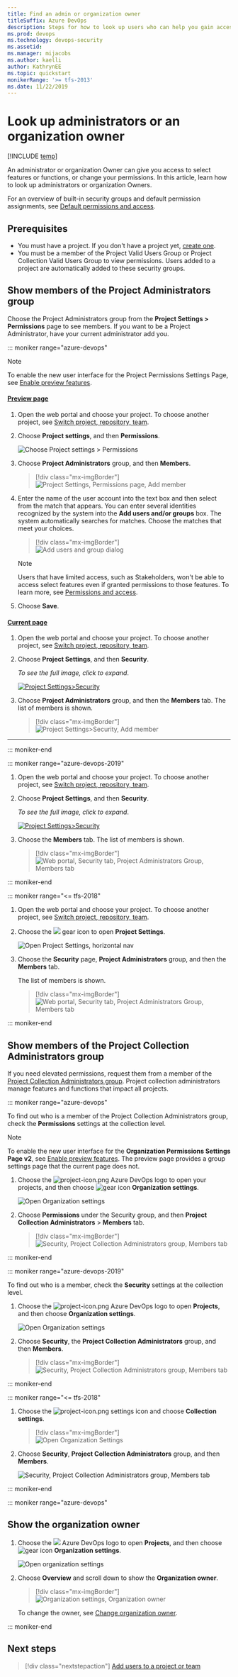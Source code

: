 ```yaml
---
title: Find an admin or organization owner 
titleSuffix: Azure DevOps
description: Steps for how to look up users who can help you gain access or change your permissions, project collection admin, or project owner 
ms.prod: devops
ms.technology: devops-security
ms.assetid: 
ms.manager: mijacobs
ms.author: kaelli
author: KathrynEE
ms.topic: quickstart
monikerRange: '>= tfs-2013'
ms.date: 11/22/2019
---
```




# Look up administrators or an organization owner 

[!INCLUDE [temp](../../includes/version-vsts-tfs-all-versions.md)]

An administrator or organization Owner can give you access to select features or functions, or change your permissions. In this article, learn how to look up administrators or organization Owners.

For an overview of built-in security groups and default permission assignments, see [Default permissions and access](permissions-access.md).

## Prerequisites

* You must have a project. If you don't have a project yet, [create one](../projects/create-project.md).  
* You must be a member of the Project Valid Users Group or Project Collection Valid Users Group to view permissions. Users added to a project are automatically added to these security groups. 

## Show members of the Project Administrators group

Choose the Project Administrators group from the **Project Settings > Permissions** page to see members. If you want to be a Project Administrator, have your current administrator add you. 

::: moniker range="azure-devops"

> [!NOTE]   
> To enable the new user interface for the Project Permissions Settings Page, see [Enable preview features](../../project/navigation/preview-features.md).

#### [Preview page](#tab/preview-page) 

1. Open the web portal and choose your project. To choose another project, see [Switch project, repository, team](../../project/navigation/go-to-project-repo.md).

2. Choose **Project settings**, and then **Permissions**.

	![Choose Project settings > Permissions](../settings/media/shared/open-project-settings-permissions-preview.png)

3. Choose **Project Administrators** group, and then **Members**.  

	> [!div class="mx-imgBorder"]  
	> ![Project Settings, Permissions page, Add member](media/project-collection/project-admin-members-tab-s154.png) 

4. Enter the name of the user account into the text box and then select from the match that appears. You can enter several identities recognized by the system into the **Add users and/or groups** box. The system automatically searches for matches. Choose the matches that meet your choices. 

	> [!div class="mx-imgBorder"]  
	> ![Add users and group dialog](media/project-collection/add-member-project-admin.png)  

	> [!NOTE]   
	> Users that have limited access, such as Stakeholders, won't be able to access select features even if granted permissions to those features. To learn more, see [Permissions and access](permissions-access.md).

5. Choose **Save**. 

#### [Current page](#tab/current-page) 

1. Open the web portal and choose your project. To choose another project, see [Switch project, repository, team](../../project/navigation/go-to-project-repo.md).

2. Choose **Project Settings**, and then **Security**.

	*To see the full image, click to expand*.

	[![Project Settings>Security](media/view-permissions/open-security-project-level-vert.png)](media/view-permissions/open-security-project-level-vert-expanded.png#lightbox) 

3. Choose **Project Administrators** group, and then the **Members** tab.  The list of members is shown.   

	> [!div class="mx-imgBorder"]  
	> ![Project Settings>Security, Add member](media/project-level-permissions-add-member.png) 

* * *

::: moniker-end    


::: moniker range="azure-devops-2019"

1. Open the web portal and choose your project. To choose another project, see [Switch project, repository, team](../../project/navigation/go-to-project-repo.md).

2. Choose **Project Settings**, and then **Security**.

	*To see the full image, click to expand*.

	[![Project Settings>Security](media/view-permissions/open-security-project-level-vert.png)](media/view-permissions/open-security-project-level-vert-expanded.png#lightbox) 

3. Choose the **Members** tab. The list of members is shown. 

	> [!div class="mx-imgBorder"]  
	> ![Web portal, Security tab, Project Administrators Group, Members tab](media/view-permissions-project-level-membership.png) 

::: moniker-end  


::: moniker range="<= tfs-2018"  

1. Open the web portal and choose your project. To choose another project, see [Switch project, repository, team](../../project/navigation/go-to-project-repo.md).  

2. Choose the ![ ](../../media/icons/gear-icon.png) gear icon to open **Project Settings**.

   ![Open Project Settings, horizontal nav](../../media/settings/open-project-settings-horz.png)  

3. Choose the **Security** page, **Project Administrators** group, and then the **Members** tab.  

	The list of members is shown. 

	> [!div class="mx-imgBorder"]  
	> ![Web portal, Security tab, Project Administrators Group, Members tab](media/view-permissions-project-level-membership.png) 

::: moniker-end


## Show members of the Project Collection Administrators group

If you need elevated permissions, request them from a member of the [Project Collection Administrators group](set-project-collection-level-permissions.md). Project collection administrators manage features and functions that impact all projects. 


::: moniker range="azure-devops"

To find out who is a member of the Project Collection Administrators group, check the **Permissions** settings at the collection level. 

> [!NOTE]   
> To enable the new user interface for the **Organization Permissions Settings Page v2**, see [Enable preview features](../../project/navigation/preview-features.md). The preview page provides a group settings page that the current page does not. 

1. Choose the ![project-icon.png](../../media/icons/project-icon.png) Azure DevOps logo to open your projects, and then choose ![gear icon](../../media/icons/gear-icon.png) **Organization settings**.  

	![Open Organization settings](../../media/open-organization-settings-preview.png)

2. Choose **Permissions** under the Security group, and then **Project Collection Administrators** > **Members** tab. 

	> [!div class="mx-imgBorder"]  
	> ![Security, Project Collection Administrators group, Members tab](media/project-collection/project-collection-admins-members-tab-s157.png)  

::: moniker-end   

::: moniker range="azure-devops-2019"

To find out who is a member, check the **Security** settings at the collection level. 

1. Choose the ![project-icon.png](../../media/icons/project-icon.png) Azure DevOps logo to open **Projects**, and then choose **Organization settings**. 

   ![Open Organization settings](../../pipelines/agents/media/agent-pools-tab/organization-settings.png)

2. Choose **Security**, the **Project Collection Administrators** group, and then **Members**. 

	> [!div class="mx-imgBorder"]  
	> ![Security, Project Collection Administrators group, Members tab](media/view-permissions/collection-admins-vert.png)  

::: moniker-end  

::: moniker range="<= tfs-2018"

1. Choose the ![project-icon.png](../../media/icons/project-icon.png) settings icon and choose **Collection settings**.

	> [!div class="mx-imgBorder"]  
	> ![Open Organization Settings](/azure/devops/media/settings/open-account-settings.png)  

2. Choose **Security**, **Project Collection Administrators** group, and then **Members**. 

   ![Security, Project Collection Administrators group, Members tab](media/view-permissions/collection-admins.png)

::: moniker-end


::: moniker range="azure-devops"

<a name="find-owner"></a>

## Show the organization owner 

1. Choose the ![ ](/azure/devops/media/icons/project-icon.png) Azure DevOps logo to open **Projects**, and then choose ![gear icon](../../media/icons/gear-icon.png) **Organization settings**. 

	![Open organization settings](../../media/open-organization-settings-preview.png)  

2. Choose **Overview** and scroll down to show the **Organization owner**.

   > [!div class="mx-imgBorder"]  
   > ![Organization settings, Organization owner](../../media/settings/organization-settings-info.png)

   To change the owner, see [Change organization owner](../accounts/change-organization-ownership.md). 

::: moniker-end

## Next steps

> [!div class="nextstepaction"]
> [Add users to a project or team](add-users-team-project.md) 



